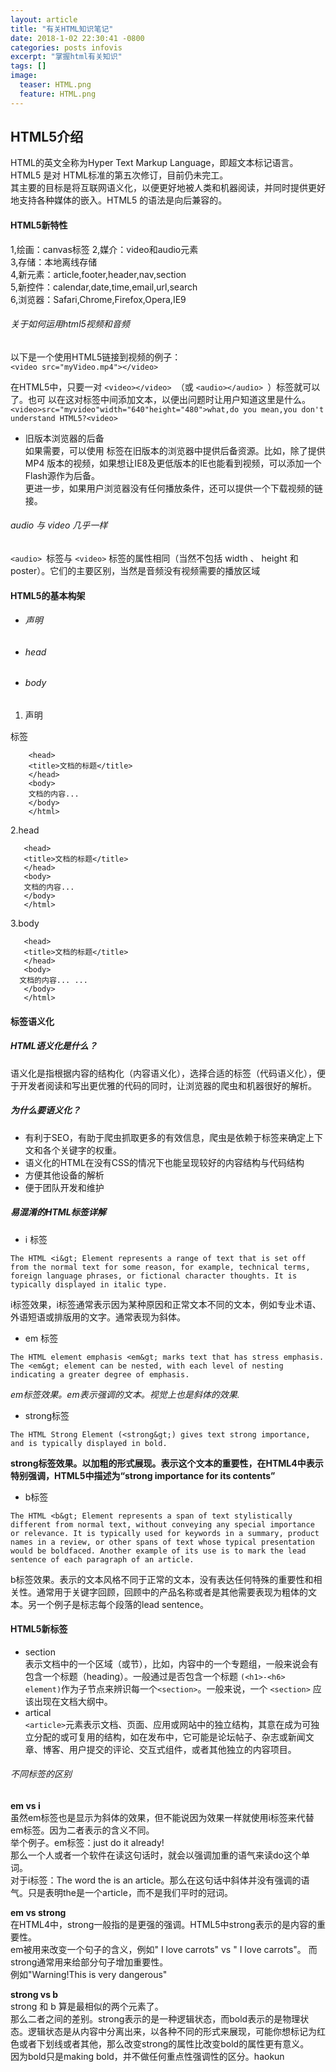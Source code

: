 ```yaml
---
layout: article
title: "有关HTML知识笔记"
date: 2018-1-02 22:30:41 -0800
categories: posts infovis
excerpt: "掌握html有关知识"
tags: []
image: 
  teaser: HTML.png
  feature: HTML.png
---
```


## HTML5介绍
HTML的英文全称为Hyper Text Markup Language，即超文本标记语言。  HTML5 是对 HTML标准的第五次修订，目前仍未完工。  
其主要的目标是将互联网语义化，以便更好地被人类和机器阅读，并同时提供更好地支持各种媒体的嵌入。HTML5 的语法是向后兼容的。  
#### HTML5新特性  
1,绘画：canvas标签 
2,媒介：video和audio元素   
3,存储：本地离线存储   
4,新元素：article,footer,header,nav,section   
5,新控件：calendar,date,time,email,url,search   
6,浏览器：Safari,Chrome,Firefox,Opera,IE9   
###### 关于如何运用html5视频和音频  
以下是一个使用HTML5链接到视频的例子：  
```<video src="myVideo.mp4"></video>```  

   在HTML5中，只要一对 ```<video></video> ```（或 ```<audio></audio> ```）标签就可以了。也可
以在这对标签中间添加文本，以便出问题时让用户知道这里是什么。  
```<video>src="myvideo"width="640"height="480">what,do you mean,you don't understand HTML5?<video>```  
- 旧版本浏览器的后备  
如果需要，可以使用 <source>    标签在旧版本的浏览器中提供后备资源。比如，除了提供MP4
版本的视频，如果想让IE8及更低版本的IE也能看到视频，可以添加一个Flash源作为后备。  
更进一步，如果用户浏览器没有任何播放条件，还可以提供一个下载视频的链接。  
###### audio 与 video 几乎一样    
```<audio> ```标签与 ```<video>``` 标签的属性相同（当然不包括 width 、 height 和 poster）。它们的主要区别，当然是音频没有视频需要的播放区域  
#### HTML5的基本构架  
- ###### 声明
- ###### head
- ###### body   

1. 声明  
<!DOCTYPE> 标签  
``` <html>  
    <head>  
    <title>文档的标题</title>  
    </head>  
    <body>    
    文档的内容...
    </body>  
    </html>  
```
2.head 
```<html>
   <head>
   <title>文档的标题</title>
   </head>
   <body>
   文档的内容... 
   </body>
   </html>  
```
3.body 
```<html>
   <head>
   <title>文档的标题</title>
   </head>
   <body>
  文档的内容... ...
   </body>
   </html>
```
#### 标签语义化  
##### HTML语义化是什么？  
语义化是指根据内容的结构化（内容语义化），选择合适的标签（代码语义化），便于开发者阅读和写出更优雅的代码的同时，让浏览器的爬虫和机器很好的解析。  
##### 为什么要语义化？  
- 有利于SEO，有助于爬虫抓取更多的有效信息，爬虫是依赖于标签来确定上下文和各个关键字的权重。  
- 语义化的HTML在没有CSS的情况下也能呈现较好的内容结构与代码结构
- 方便其他设备的解析
- 便于团队开发和维护  
##### 易混淆的HTML标签详解  
- i 标签  
```
The HTML <i&gt; Element represents a range of text that is set off from the normal text for some reason, for example, technical terms, foreign language phrases, or fictional character thoughts. It is typically displayed in italic type.
```
i标签效果，i标签通常表示因为某种原因和正常文本不同的文本，例如专业术语、外语短语或排版用的文字。通常表现为斜体。
- em 标签  
```
The HTML element emphasis <em&gt; marks text that has stress emphasis. The <em&gt; element can be nested, with each level of nesting indicating a greater degree of emphasis.
```  
*em标签效果。em表示强调的文本。视觉上也是斜体的效果.*  
- strong标签  
```
The HTML Strong Element (<strong&gt;) gives text strong importance, and is typically displayed in bold.
```
**strong标签效果。以加粗的形式展现。表示这个文本的重要性，在HTML4中表示特别强调，HTML5中描述为“strong importance for its contents”**
- b标签  
```
The HTML <b&gt; Element represents a span of text stylistically different from normal text, without conveying any special importance or relevance. It is typically used for keywords in a summary, product names in a review, or other spans of text whose typical presentation would be boldfaced. Another example of its use is to mark the lead sentence of each paragraph of an article.
```
b标签效果。表示的文本风格不同于正常的文本，没有表达任何特殊的重要性和相关性。通常用于关键字回顾，回顾中的产品名称或者是其他需要表现为粗体的文本。另一个例子是标志每个段落的lead sentence。  
#### HTML5新标签  
- section  
表示文档中的一个区域（或节），比如，内容中的一个专题组，一般来说会有包含一个标题（heading）。一般通过是否包含一个标题
```(<h1>-<h6> element)```作为子节点来辨识每一个```<section>```。一般来说，一个 ```<section>``` 应该出现在文档大纲中。  
- artical  
```<article>```元素表示文档、页面、应用或网站中的独立结构，其意在成为可独立分配的或可复用的结构，如在发布中，它可能是论坛帖子、杂志或新闻文章、博客、用户提交的评论、交互式组件，或者其他独立的内容项目。 
###### 不同标签的区别  
**em vs i**  
虽然em标签也是显示为斜体的效果，但不能说因为效果一样就使用i标签来代替em标签。因为二者表示的含义不同。  
举个例子。em标签：just do it already!   
那么一个人或者一个软件在读这句话时，就会以强调加重的语气来读do这个单词。  
对于i标签：The word the is an article。那么在这句话中斜体并没有强调的语气。只是表明the是一个article，而不是我们平时的冠词。  

**em vs strong**  
在HTML4中，strong一般指的是更强的强调。HTML5中strong表示的是内容的重要性。  
em被用来改变一个句子的含义，例如" I love carrots" vs " I love carrots"。  而strong通常用来给部分句子增加重要性。  
例如"Warning!This is very dangerous"  

**strong vs b**  
strong 和 b 算是最相似的两个元素了。  
那么二者之间的差别。strong表示的是一种逻辑状态，而bold表示的是物理状态。逻辑状态是从内容中分离出来，以各种不同的形式来展现，可能你想标记为红色或者下划线或者其他，那么改变strong的属性比改变bold的属性更有意义。  
因为bold只是making bold，并不做任何重点性强调性的区分。haokun